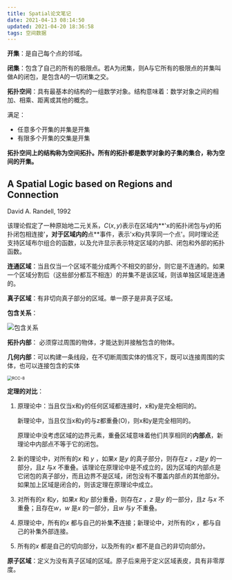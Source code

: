 ```yaml
---
title: Spatial论文笔记
date: 2021-04-13 08:14:50
updated: 2021-04-20 18:36:58
tags: 空间数据
---
```


**开集**：是自己每个点的邻域。

**闭集**：包含了自己的所有的极限点。若A为闭集，则A与它所有的极限点的并集叫做A的闭包，是包含A的一切闭集之交。

**拓扑空间**：具有最基本的结构的一组数学对象。结构意味着：数学对象之间的相加、相乘、距离或其他的概念。

<!--more-->

满足：

- 任意多个开集的并集是开集
- 有限多个开集的交集是开集

**拓扑空间上的结构称为空间拓扑。所有的拓扑都是数学对象的子集的集合，称为空间的开集。**



## A Spatial Logic based on Regions and Connection

David A. Randell, 1992

该理论假定了一种原始地二元关系，$C(x,y)$表示在区域内**'x的拓扑闭包与y的拓扑闭包相连接'**，对于区域内的**点**事件，表示'x和y共享同一个点'。同时理论还支持区域布尔组合的函数，以及允许显示表示特定区域的内部、闭包和外部的拓扑函数。

**连通区域**：当且仅当一个区域不能分成两个不相交的部分，则它是不连通的。如果一个区域分割后（这些部分都互不相连）的并集不是该区域，则该单独区域是连通的。 

**真子区域**：有非切向真子部分的区域。单一原子是非真子区域。

**包含关系**：

![包含关系](https://tva1.sinaimg.cn/large/005SZbikgy1gpi653tbkwj30ic06jmyd.jpg)

**拓扑内部**： 必须穿过周围的物体，才能达到并接触包含的物体。

**几何内部**：可以构建一条线段，在不切断周围实体的情况下，既可以连接周围的实体，也可以连接包含的实体

<img src="https://tva1.sinaimg.cn/large/005SZbikgy1gpjgibn3jwj30ny0cc403.jpg" alt="RCC-8" style="zoom: 67%;" />

**定理的对比**：

1. 原理论中：当且仅当x和y的任何区域都连接时，x和y是完全相同的。

   新理论中，当且仅当x和y的与z都重叠(O)，则x和y是完全相同的。

   原理论中没考虑区域的边界元素，重叠区域意味着他们共享相同的**内部点**，新理论中内部点不等于它的闭包。

2. 新的理论中，对所有的$x$ 和 $y$ ，如果$x$ 是$y$ 的真子部分，则存在$z$ ，$z$是$y$ 的一部分，且$z$ 与$x$ 不重叠。该理论在原理论中是不成立的，因为区域的内部点是它闭包的真子部分，而且边界不是区域，闭包没有不覆盖内部点的其他部分。如果加上区域是闭合的，则该定理在原理论中成立。

3. 对所有的$x$ 和$y$，如果$x$ 和$y$ 部分重叠，则存在$z$ ，$z$ 是$y$ 的一部分，且$z$ 与$x$ 不重叠；且存在$w$，$w$ 是$x$ 的一部分，且$w$ 与$y$ 不重叠。

4. 原理论中，所有的$x$ 都与自己的补集**不**连接；新理论中，对所有的$x$ ，都与自己的补集外部连接。

5. 所有的$x$ 都是自己的切向部分，以及所有的$x$ 都不是自己的非切向部分。

**原子区域**：定义为没有真子区域的区域。原子后来用于定义区域表皮，具有非零厚度。

